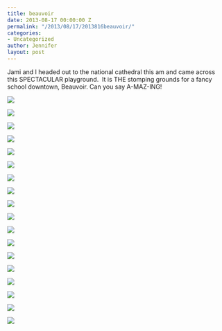 ```yaml
---
title: beauvoir
date: 2013-08-17 00:00:00 Z
permalink: "/2013/08/17/2013816beauvoir/"
categories:
- Uncategorized
author: Jennifer
layout: post
---
```


Jami and I headed out to the national cathedral this am and came across this SPECTACULAR playground. &nbsp;It is THE stomping grounds for a fancy school downtown, Beauvoir. Can you say A-MAZ-ING!

<div class="image-gallery-wrapper">
  <p>
    <img src="/teamelam/assets/images/beauvoir/2013-08-16+12.49.21.jpg" />
  </p>

  <p>
    <img src="/teamelam/assets/images/beauvoir/2013-08-16+12.44.29.jpg" />
  </p>

  <p>
    <img src="/teamelam/assets/images/beauvoir/2013-08-16+11.02.47.jpg" />
  </p>

  <p>
    <img src="/teamelam/assets/images/beauvoir/2013-08-16+11.22.50.jpg" />
  </p>

  <p>
    <img src="/teamelam/assets/images/beauvoir/2013-08-16+12.15.19.jpg" />
  </p>

  <p>
    <img src="/teamelam/assets/images/beauvoir/2013-08-16+11.08.43.jpg" />
  </p>

  <p>
    <img src="/teamelam/assets/images/beauvoir/2013-08-16+11.08.25.jpg" />
  </p>

  <p>
    <img src="/teamelam/assets/images/beauvoir/2013-08-16+11.00.22.jpg" />
  </p>

  <p>
    <img src="/teamelam/assets/images/beauvoir/2013-08-16+11.03.48.jpg" />
  </p>

  <p>
    <img src="/teamelam/assets/images/beauvoir/2013-08-16+11.14.28.jpg" />
  </p>

  <p>
    <img src="/teamelam/assets/images/beauvoir/2013-08-16+11.22.14.jpg" />
  </p>

  <p>
    <img src="/teamelam/assets/images/beauvoir/2013-08-16+11.43.24.jpg" />
  </p>

  <p>
    <img src="/teamelam/assets/images/beauvoir/2013-08-16+11.22.38.jpg" />
  </p>

  <p>
    <img src="/teamelam/assets/images/beauvoir/2013-08-16+12.13.19.jpg" />
  </p>

  <p>
    <img src="/teamelam/assets/images/beauvoir/2013-08-16+12.13.32.jpg" />
  </p>

  <p>
    <img src="/teamelam/assets/images/beauvoir/2013-08-16+12.28.36.jpg" />
  </p>

  <p>
    <img src="/teamelam/assets/images/beauvoir/2013-08-16+11.00.16.jpg" />
  </p>

  <p>
    <img src="/teamelam/assets/images/beauvoir/2013-08-16+12.04.48.jpg" />
  </p>
</div>
